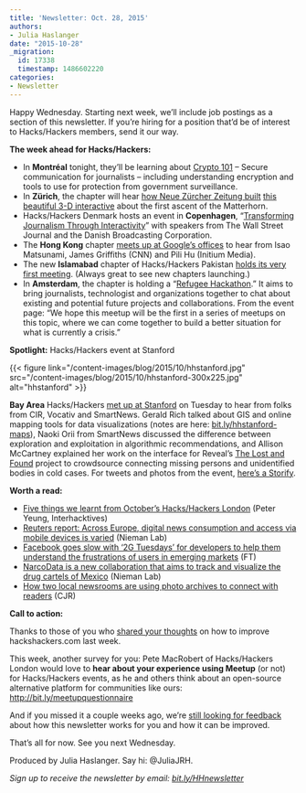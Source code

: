 ```yaml
---
title: 'Newsletter: Oct. 28, 2015'
authors:
- Julia Haslanger
date: "2015-10-28"
_migration:
  id: 17338
  timestamp: 1486602220
categories:
- Newsletter
---
```


Happy Wednesday. Starting next week, we’ll include job postings as a section of this newsletter. If you’re hiring for a position that’d be of interest to Hacks/Hackers members, send it our way.

****The week ahead for Hacks/Hackers:****

  * In ****Montréal**** tonight, they’ll be learning about [Crypto 101][1] &#8211; Secure communication for journalists &#8211; including understanding encryption and tools to use for protection from government surveillance.
  * In ****Zürich****, the chapter will hear [how Neue Zürcher Zeitung built][2] [this beautiful 3-D interactive][3] about the first ascent of the Matterhorn.
  * Hacks/Hackers Denmark hosts an event in ****Copenhagen****, “[Transforming Journalism Through Interactivity][4]” with speakers from The Wall Street Journal and the Danish Broadcasting Corporation.
  * The ****Hong Kong**** chapter [meets up at Google’s offices][5] to hear from Isao Matsunami, James Griffiths (CNN) and Pili Hu (Initium Media).
  * The new ****Islamabad**** chapter of Hacks/Hackers Pakistan [holds its very first meeting][6]. (Always great to see new chapters launching.)
  * In ****Amsterdam****, the chapter is holding a “[Refugee Hackathon][7].” It aims to bring journalists, technologist and organizations together to chat about existing and potential future projects and collaborations. From the event page: “We hope this meetup will be the first in a series of meetups on this topic, where we can come together to build a better situation for what is currently a crisis.”

****Spotlight:**** Hacks/Hackers event at Stanford

{{< figure link="/content-images/blog/2015/10/hhstanford.jpg" src="/content-images/blog/2015/10/hhstanford-300x225.jpg" alt="hhstanford" >}}

**Bay Area** Hacks/Hackers [met up at Stanford][8] on Tuesday to hear from folks from CIR, Vocativ and SmartNews. Gerald Rich talked about GIS and online mapping tools for data visualizations (notes are here: [bit.ly/hhstanford-maps][9]), Naoki Orii from SmartNews discussed the difference between exploration and exploitation in algorithmic recommendations, and Allison McCartney explained her work on the interface for Reveal’s [The Lost and Found][10] project to crowdsource connecting missing persons and unidentified bodies in cold cases. For tweets and photos from the event, [here’s a Storify][11].

****Worth a read:****

  * [Five things we learnt from October’s Hacks/Hackers London][12] (Peter Yeung, Interhacktives)
  * [Reuters report: Across Europe, digital news consumption and access via mobile devices is varied][13] (Nieman Lab)
  * [Facebook goes slow with ‘2G Tuesdays’ for developers to help them understand the frustrations of users in emerging markets][14] (FT)
  * [NarcoData is a new collaboration that aims to track and visualize the drug cartels of Mexico][15] (Nieman Lab)
  * [How two local newsrooms are using photo archives to connect with readers][16] (CJR)

****Call to action:****

Thanks to those of you who [shared your thoughts][17] on how to improve hackshackers.com last week.

This week, another survey for you: Pete MacRobert of Hacks/Hackers London would love to ****hear about your experience using Meetup**** (or not) for Hacks/Hackers events, as he and others think about an open-source alternative platform for communities like ours: <http://bit.ly/meetupquestionnaire>

And if you missed it a couple weeks ago, we’re [still looking for feedback][18] about how this newsletter works for you and how it can be improved.

That’s all for now. See you next Wednesday.

Produced by Julia Haslanger. Say hi: @JuliaJRH.

_Sign up to receive the newsletter by email: [bit.ly/HHnewsletter][19]_

 [1]: http://www.meetup.com/HacksHackersMontreal/events/225802477/
 [2]: http://www.meetup.com/Hacks-Hackers-Zurich/events/225844399/
 [3]: http://matterhorn.nzz.ch/
 [4]: http://www.meetup.com/Hacks-Hackers-DK/events/225233828/
 [5]: http://www.meetup.com/Hacks-Hackers-Hong-Kong/events/226004433/
 [6]: https://www.facebook.com/events/1621741974752299/
 [7]: http://www.meetup.com/Hacks-Hackers-Amsterdam/events/226157039/
 [8]: http://www.meetup.com/hacksandhackers/events/226169900/
 [9]: http://bit.ly/hhstanford-maps
 [10]: https://lostandfound.revealnews.org/
 [11]: https://storify.com/JuliaJRH/hacks-hackers-event-at-stanford-oct-27-2015
 [12]: http://www.interhacktives.com/2015/10/28/october-hacks-hackers-london/
 [13]: http://www.niemanlab.org/2015/10/reuters-report-across-europe-digital-news-consumption-and-access-via-mobile-devices-is-varied/
 [14]: https://t.co/wZ0fUAjoMs
 [15]: http://www.niemanlab.org/2015/10/narcodata-is-a-new-collaboration-that-aims-to-track-and-visualize-the-drug-cartels-of-mexico/
 [16]: http://www.cjr.org/united_states_project/miami_herald_alabama_papers_photo_archives.php
 [17]: https://docs.google.com/forms/d/1M67eHcLOdy9tMl2afW6NkB9ANk5W4loaf5RF3ymKAVU/viewform
 [18]: https://docs.google.com/forms/d/1eQUc9OxkPD1tsgOJvOK3bCKsy2zlGJMtoelqUCt1uOo/viewform
 [19]: http://bit.ly/HHnewsletter